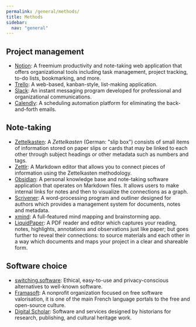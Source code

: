 ```yaml
---
permalink: /general/methods/
title: Methods
sidebar:
  nav: "general"
---
```


## Project management

- [Notion](https://www.notion.so/): A freemium productivity and note-taking web application that offers organizational tools including task management, project tracking, to-do lists, bookmarking, and more.
- [Trello](https://trello.com/): A web-based, kanban-style, list-making application.
- [Slack](https://slack.com/intl/fr-fr): An instant messaging program developed for professional and organizational communications.
- [Calendly](https://calendly.com/): A scheduling automation platform for eliminating the back-and-forth emails.

## Note-taking

- [Zettelkasten](https://zettelkasten.de/introduction/): A _Zettelkasten_ (German: "slip box") consists of small items of information stored on paper slips or cards that may be linked to each other through subject headings or other metadata such as numbers and tags.
- [Zettlr](https://www.zettlr.com/): A Markdown editor that allows you to connect pieces of information using the Zettelkasten methodology.
- [Obsidian](https://obsidian.md/): A personal knowledge base and note-taking software application that operates on Markdown files. It allows users to make internal links for notes and then to visualize the connections as a graph.
- [Scrivener](https://www.literatureandlatte.com/scrivener/): A word-processing program and outliner designed for authors which provides a management system for documents, notes and metadata.
- [xmind](https://xmind.app/): A full-featured mind mapping and brainstorming app.
- [LiquidPaper](https://www.liquidtext.net/): A PDF reader and editor which captures your reading, notes, highlights, annotations and observations just like paper; but goes further to reveal their connections: to source materials and each other in a way which documents and maps your project in a clear and shareable form.

## Software choice

- [switching.software](https://switching.software/): Ethical, easy-to-use and privacy-conscious alternatives to well-known software.
- [Framasoft](https://framasoft.org/en/): A nonprofit organization focused on free software valorisation, it is one of the main French language portals to the free and open-source culture.
- [Digital Scholar](https://digitalscholar.org/): Software and services designed by historians for research, publishing, and cultural heritage work.
